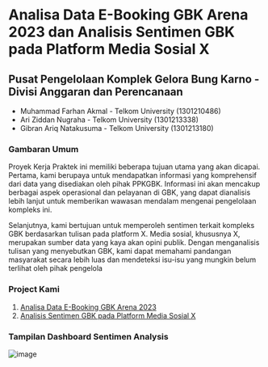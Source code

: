 # **Analisa Data E-Booking GBK Arena 2023 dan Analisis Sentimen GBK pada Platform Media Sosial X**

## **Pusat Pengelolaan Komplek Gelora Bung Karno - Divisi Anggaran dan Perencanaan**

*   Muhammad Farhan Akmal - Telkom University (1301210486)
*   Ari Ziddan Nugraha - Telkom University (1301213338)
*   Gibran Ariq Natakusuma - Telkom University (1301213180)

### Gambaran Umum
Proyek Kerja Praktek ini memiliki beberapa tujuan utama yang akan dicapai. Pertama, kami berupaya untuk mendapatkan informasi yang komprehensif dari data yang disediakan oleh pihak PPKGBK. Informasi ini akan mencakup berbagai aspek operasional dan pelayanan di GBK, yang dapat dianalisis lebih lanjut untuk memberikan wawasan mendalam mengenai pengelolaan kompleks ini.

Selanjutnya, kami bertujuan untuk memperoleh sentimen terkait kompleks GBK berdasarkan tulisan pada platform X. Media sosial, khususnya X, merupakan sumber data yang kaya akan opini publik. Dengan menganalisis tulisan yang menyebutkan GBK, kami dapat memahami pandangan masyarakat secara lebih luas dan mendeteksi isu-isu yang mungkin belum terlihat oleh pihak pengelola

### Project Kami
1. [Analisa Data E-Booking GBK Arena 2023](Project%20Data%20E-Booking)
2. [Analisis Sentimen GBK pada Platform Media Sosial X](Project%20Sentiment%20Analysis%20Twitter)

### Tampilan Dashboard Sentimen Analysis
![image](https://github.com/user-attachments/assets/d6918eec-7723-466a-8fb3-fc15f411549d)


